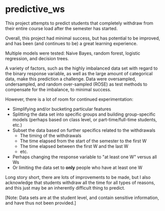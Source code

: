 # predictive_ws

This project attempts to predict students that completely withdraw from their entire course load after the semester has started. 

Overall, this project had minimal success, but has potential to be improved, and has been (and continues to be) a great learning experience. 

Multiple models were tested: Naive Bayes, random forest, logistic regression, and decision trees. 

A variety of factors, such as the highly imbalanced data set with regard to the binary response variable, as well as the large amount of categorical data, make this prediction a challenge. Data were oversampled, undersampled, and random over-sampled (ROSE) as test methods to compensate for the imbalance, to minimal success. 

However, there is a lot of room for continued experimentation: 
- Simplifying and/or bucketing particular features
- Splitting the data set into specific groups and building group-specific models (perhaps based on class level, or part-time/full-time students, etc.)
- Subset the data based on further specifics related to the withdrawals
    - The timing of the withdrawals
    - The time elapsed from the start of the semester to the first W
    - The time elapsed between the first W and the last W
    - etc. 
- Perhaps changing the response variable to "at least one W" versus all Ws
- Or limiting the data set to **only** people who have at least one W

Long story short, there are lots of improvements to be made, but I also acknowledge that students withdraw all the time for all types of reasons, and this just may be an inherently difficult thing to predict.

[Note: Data sets are at the student level, and contain sensitive information, and have thus not been provided.]

